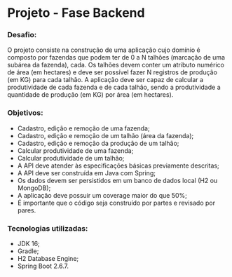 # Projeto - Fase Backend

### Desafio:
O projeto consiste na construção de uma aplicação cujo domínio é composto por fazendas que podem ter de 0 a N talhões
(marcação de uma subárea da fazenda), cada. Os talhões devem conter um atributo numérico de área (em hectares) e deve
ser possível fazer N registros de produção (em KG) para cada talhão. A aplicação deve ser capaz de calcular a produtividade
de cada fazenda e de cada talhão, sendo a produtividade a quantidade de produção (em KG) por área (em hectares).

### Objetivos:
- Cadastro, edição e remoção de uma fazenda;
- Cadastro, edição e remoção de um talhão (área da fazenda);
- Cadastro, edição e remoção da produção de um talhão;
- Calcular produtividade de uma fazenda;
- Calcular produtividade de um talhão;
- A API deve atender às especificações básicas previamente descritas;
- A API deve ser construída em Java com Spring;
- Os dados devem ser persistidos em um banco de dados local (H2 ou MongoDB);
- A aplicação deve possuir um coverage maior do que 50%;
- É importante que o código seja construído por partes e revisado por pares.


### Tecnologias utilizadas:
- JDK 16;
- Gradle;
- H2 Database Engine;
- Spring Boot 2.6.7.

